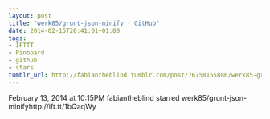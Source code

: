 ```yaml
---
layout: post
title: "werk85/grunt-json-minify · GitHub"
date: 2014-02-15T20:41:01+01:00
tags:
- IFTTT
- Pinboard
- github
- stars
tumblr_url: http://fabiantheblind.tumblr.com/post/76758155886/werk85-grunt-json-minify-github
---
```

February 13, 2014 at 10:15PM
fabiantheblind starred werk85/grunt-json-minifyhttp://ift.tt/1bQaqWy
